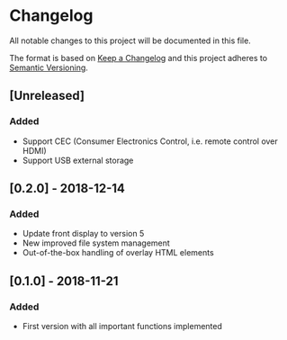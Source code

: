 # Changelog
All notable changes to this project will be documented in this file.

The format is based on [Keep a Changelog](http://keepachangelog.com/en/1.0.0/)
and this project adheres to [Semantic Versioning](http://semver.org/spec/v2.0.0.html).

## [Unreleased]
### Added
- Support CEC (Consumer Electronics Control, i.e. remote control over HDMI)
- Support USB external storage

## [0.2.0] - 2018-12-14
### Added
- Update front display to version 5
- New improved file system management
- Out-of-the-box handling of overlay HTML elements

## [0.1.0] - 2018-11-21
### Added
- First version with all important functions implemented
